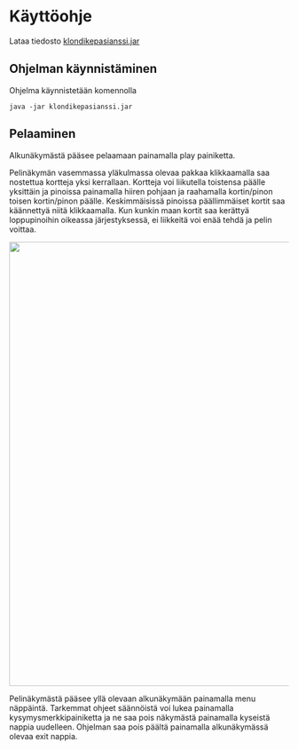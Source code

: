 # **Käyttöohje**

Lataa tiedosto [klondikepasianssi.jar](https://github.com/VolmarKa/otmPasianssi/releases/tag/Viikko7)

## **Ohjelman käynnistäminen**

Ohjelma käynnistetään komennolla

```
java -jar klondikepasianssi.jar
```

## **Pelaaminen**

Alkunäkymästä pääsee pelaamaan painamalla play painiketta.

Pelinäkymän vasemmassa yläkulmassa olevaa pakkaa klikkaamalla saa nostettua kortteja yksi kerrallaan. Kortteja voi liikutella toistensa päälle yksittäin ja pinoissa painamalla hiiren pohjaan ja raahamalla kortin/pinon toisen kortin/pinon päälle. Keskimmäisissä pinoissa päällimmäiset kortit saa käännettyä niitä klikkaamalla. Kun kunkin maan kortit saa kerättyä loppupinoihin oikeassa järjestyksessä, ei liikkeitä voi enää tehdä ja pelin voittaa. 



<img src="https://github.com/VolmarKa/otmPasianssi/blob/master/dokumentaatio/kuvat/alkun%C3%A4ytt%C3%B6.PNG" width="800">



Pelinäkymästä pääsee yllä olevaan alkunäkymään painamalla menu näppäintä. Tarkemmat ohjeet säännöistä voi lukea painamalla kysymysmerkkipainiketta ja ne saa pois näkymästä painamalla kyseistä nappia uudelleen. Ohjelman saa pois päältä painamalla alkunäkymässä olevaa exit nappia. 

